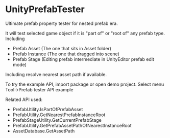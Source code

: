 # UnityPrefabTester
Ultimate prefab property tester for nested prefab era.

It will test selected game object if it is "part of" or "root of" any prefab type.
Including
- Prefab Asset (The one that sits in Asset folder)
- Prefab Instance (The one that dragged into scene)
- Prefab Stage (Editing prefab intermediate in UnityEditor prefab edit mode)

Including resolve nearest asset path if available.

To try the example API, import package or open demo project.
Select menu Tool->Prefab tester API example

Related API used:
- PrefabUtility.IsPartOfPrefabAsset
- PrefabUtility.GetNearestPrefabInstanceRoot
- PrefabStageUtility.GetCurrentPrefabStage
- PrefabUtility.GetPrefabAssetPathOfNearestInstanceRoot
- AssetDatabase.GetAssetPath